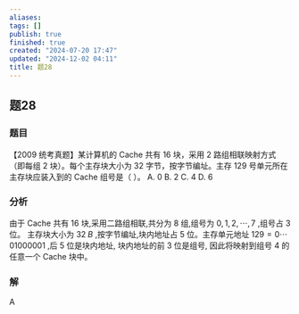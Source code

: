```yaml
---
aliases: 
tags: []
publish: true
finished: true
created: "2024-07-20 17:47"
updated: "2024-12-02 04:11"
title: 题28
---
```

## 题28
### 题目
【2009 统考真题】某计算机的 Cache 共有 16 块，采用 2 路组相联映射方式（即每组 2 块）。每个主存块大小为 32 字节，按字节编址。主存 129 号单元所在主存块应装入到的 Cache 组号是（ ）。
A. 0
B. 2
C. 4
D. 6
### 分析
由于 Cache 共有 16 块,采用二路组相联,共分为 8 组,组号为 $0,1,2,\cdots ,7$ ,组号占 3 位。 主存块大小为 ${32}\;B$ ,按字节编址,块内地址占 5 位。主存单元地址 ${129} = 0\cdots {01000001}$ ,后 5 位是块内地址, 块内地址的前 3 位是组号, 因此将映射到组号 4 的任意一个 Cache 块中。
### 解
A